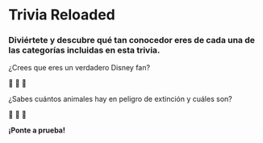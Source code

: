 # Trivia Reloaded


### Diviértete y descubre qué tan conocedor eres de cada una de las categorías incluidas en esta trivia.

¿Crees que eres un verdadero Disney fan?

:tada: :movie_camera: :crown:

¿Sabes cuántos animales hay en peligro de extinción y cuáles son?

:bear: :panda_face: :whale2:

**¡Ponte a prueba!**
